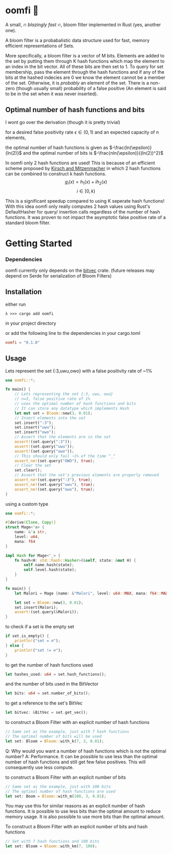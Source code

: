 # oomfi 🌸
A small, 🔥 *blazingly fast* 🔥, bloom filter implemented in Rust (yes, another one).

A bloom filter is a probabalistic data structure used for fast, memory efficient representations of Sets. 

More specifically, a bloom filter is a vector of M bits. Elements are added to the set by putting them through K hash functions which map the element to an index in the bit vector. All of these bits are then set to 1. To query for set membership, pass the element through the hash functions and if any of the bits at the hashed indecies are 0 we know the element cannot be a member of the set. Otherwise, it is *probably* an element of the set. There is a non-zero (though usually small) probability of a false positive (An element is said to be in the set when it was never inserted).

## Optimal number of hash functions and bits

I wont go over the derivation (though it is pretty trivial) 

for a desired false positivity rate $\epsilon \in (0, 1)$
and an expected capacity of n elements, 

the optimal number of hash functions is given as $-\frac{ln(\epsilon)}{ln(2)}$
and the optimal number of bits is $-\frac{nln(\epsilon)}{(ln(2))^2}$

In oomfi only 2 hash functions are used! This is because of an efficient scheme proposed by [Kirsch and Mitzenmacher](https://www.eecs.harvard.edu/~michaelm/postscripts/rsa2008.pdf) in which 2 hash functions can be combined to construct k hash functions. 
$$g_i(x) = h_1(x) + ih_2(x)$$
$$i \in [0, k)$$

This is a significant speedup compared to using K seperate hash functions! With this idea oomfi only really computes 2 hash values using Rust's DefaultHasher for query/ insertion calls regardless of the number of hash functions. It was proven to not impact the asymptotic false positive rate of a standard bloom filter. 

# Getting Started

### Dependencies
oomfi currently only depends on the [bitvec](https://crates.io/crates/bitvec) crate.
(future releases may depend on Serde for serialization of Bloom Filters)

## Installation

either run
```console
λ >>> cargo add oomfi
```
in your project directory

or add the following line to the dependencies in your cargo.toml
```toml
oomfi = "0.1.0"
```

## Usage

Lets represent the set {:3,uwu,owo}
with a false positivity rate of ~1%

```rust
use oomfi::*;

fn main() {
    // Lets representing the set {:3, uwu, owo}
    // n=3, false positive rate of 1%
    // uses the optimal number of hash functions and bits
    // It can store any datatype which implements Hash
    let mut set = Bloom::new(3, 0.01);
    // Insert elements into the set
    set.insert(":3");
    set.insert("uwu");
    set.insert("owo");
    // Assert that the elements are in the set
    assert!(set.query(":3"));
    assert!(set.query("uwu"));
    assert!(set.query("owo"));
    // This should only fail ~1% of the time ^_^
    assert_ne!(set.query("OWO"), true);
    // Clear the set
    set.clear();
    // Assert that the set's previous elements are properly removed
    assert_ne!(set.query(":3"), true);
    assert_ne!(set.query("uwu"), true);
    assert_ne!(set.query("owo"), true);
}
```

using a custom type

```rust
use oomfi::*;

#[derive(Clone, Copy)]
struct Mage<'a> {
    name: &'a str,
    level: u64,
    mana: f64
}

impl Hash for Mage<'_> {
    fn hash<H: std::hash::Hasher>(&self, state: &mut H) {
        self.name.hash(state);
        self.level.hash(state);
    }
}

fn main() {
    let Malori = Mage {name: &"Malori", level: u64::MAX, mana: f64::MAX};

    let set = Bloom::new(3, 0.01);
    set.insert(Malori);
    assert!(set.query(&Malori));
}
```

to check if a set is the empty set
```rust
if set.is_empty() {
    println!("set = ∅");
} else {
    println!("set != ∅");
}
```

to get the number of hash functions used

```rust
let hashes_used: u64 = set.hash_functions();
```
and the number of bits used in the BitVector

```rust
let bits: u64 = set.number_of_bits();
```

to get a reference to the set's BitVec

```rust
let bitvec: &BitVec = set.get_vec();
```

to construct a Bloom Filter with an explicit number of hash functions

```rust
// Same set as the example, just with 7 hash functions
// The optimal number of bits will be used
let set: Bloom = Bloom::with_k(7, 3, 0.01);
```
Q: Why would you want a number of hash functions which is not the optimal number? 
A: Performance. It can be possible to use less than the optimal number of hash functions and still get few false positives. This will consequently use less compute. 

to construct a Bloom Filter with an explicit number of bits

```rust
// Same set as the example, just with 100 bits
// The optimal number of hash functions are used
let set: Boom = Bloom::with_m(100, 3, 0.01);
```
You may use this for similar reasons as an explicit number of hash functions. It is possible to use less bits than the optimal amount to reduce memory usage. It is also possible to use more bits than the optimal amount.

To construct a Bloom Filter with an explicit number of bits and hash functions
```rust
// Set with 7 hash functions and 100 bits
let set: Bloom = Bloom::with_km(7, 100);
```
